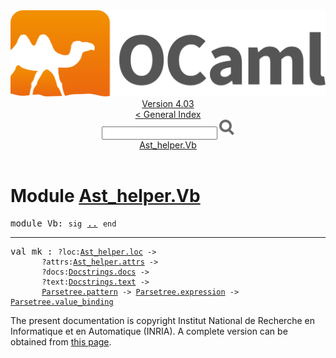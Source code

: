 <!-- ((! set title API !)) ((! set documentation !)) ((! set api !)) ((! set nobreadcrumb !)) -->
<div class="api"><header><nav class="toc brand"><a class="brand" href="https://ocaml.org/"><img src="colour-logo-gray.svg" class="svg" alt="OCaml"></a></nav><nav class="toc"><div class="toc_version"><a href="/docs" id="version-select">Version 4.03</a></div><a href="index.html">&lt; General Index</a><div class="api_search"><input type="text" name="apisearch" id="api_search" oninput="mySearch(false);" onkeypress="this.oninput();" onclick="this.oninput();" onpaste="this.oninput();">
<img src="search_icon.svg" alt="Search" class="svg" onclick="mySearch(false)"></div>
<div id="search_results"></div><div class="toc_title"><a href="#top">Ast_helper.Vb</a></div><ul></ul></nav></header>

<h1>Module <a href="type_Ast_helper.Vb.html">Ast_helper.Vb</a></h1>

<pre><span class="keyword">module</span> Vb: <code class="code"><span class="keyword">sig</span></code> <a href="Ast_helper.Vb.html">..</a> <code class="code"><span class="keyword">end</span></code></pre><hr width="100%">

<pre><span id="VALmk"><span class="keyword">val</span> mk</span> : <code class="type">?loc:<a href="Ast_helper.html#TYPEloc">Ast_helper.loc</a> -&gt;<br>       ?attrs:<a href="Ast_helper.html#TYPEattrs">Ast_helper.attrs</a> -&gt;<br>       ?docs:<a href="Docstrings.html#TYPEdocs">Docstrings.docs</a> -&gt;<br>       ?text:<a href="Docstrings.html#TYPEtext">Docstrings.text</a> -&gt;<br>       <a href="Parsetree.html#TYPEpattern">Parsetree.pattern</a> -&gt; <a href="Parsetree.html#TYPEexpression">Parsetree.expression</a> -&gt; <a href="Parsetree.html#TYPEvalue_binding">Parsetree.value_binding</a></code></pre><div class="copyright">The present documentation is copyright Institut National de Recherche en Informatique et en Automatique (INRIA). A complete version can be obtained from <a href="http://caml.inria.fr/pub/docs/manual-ocaml/">this page</a>.</div></div>